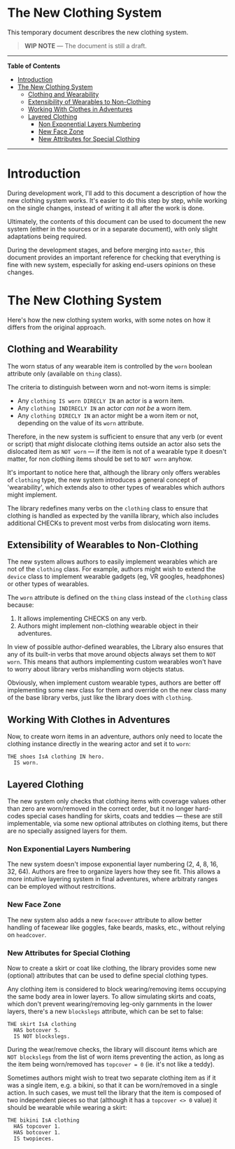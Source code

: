 # The New Clothing System

This temporary document describres the new clothing system.

> __WIP NOTE__ — The document is still a draft.

-----

**Table of Contents**

<!-- MarkdownTOC autolink="true" bracket="round" autoanchor="false" lowercase="only_ascii" uri_encoding="true" levels="1,2,3" -->

- [Introduction](#introduction)
- [The New Clothing System](#the-new-clothing-system)
    - [Clothing and Wearability](#clothing-and-wearability)
    - [Extensibility of Wearables to Non-Clothing](#extensibility-of-wearables-to-non-clothing)
    - [Working With Clothes in Adventures](#working-with-clothes-in-adventures)
    - [Layered Clothing](#layered-clothing)
        - [Non Exponential Layers Numbering](#non-exponential-layers-numbering)
        - [New Face Zone](#new-face-zone)
        - [New Attributes for Special Clothing](#new-attributes-for-special-clothing)

<!-- /MarkdownTOC -->

-----

# Introduction

During development work, I'll add to this document a description of how the new clothing system works. It's easier to do this step by step, while working on the single changes, instead of writing it all after the work is done.

Ultimately, the contents of this document can be used to document the new system (either in the sources or in a separate document), with only slight adaptations being required.

During the development stages, and before merging into `master`, this document provides an important reference for checking that everything is fine with new system, especially for asking end-users opinions on these changes.

# The New Clothing System

Here's how the new clothing system works, with some notes on how it differs from the original approach.

## Clothing and Wearability

The worn status of any wearable item is controlled by the `worn` boolean attribute only (available on `thing` class).

The criteria to distinguish between worn and not-worn items is simple:

- Any `clothing IS worn DIRECLY IN` an actor is a worn item.
- Any `clothing INDIRECLY IN` an actor _can not be_ a worn item.
- Any  `clothing DIRECLY IN` an actor might be a worn item or not, depending on the value of its `worn` attribute.

Therefore, in the new system is sufficient to ensure that any verb (or event or script) that _might_ dislocate clothing items outside an actor also sets the dislocated item as `NOT worn` — if the item is not of a wearable type it doesn't matter, for non clothing items should be set to `NOT worn` anyhow.

It's important to notice here that, although the library only offers werables of `clothing` type, the new system introduces a general concept of 'wearability', which extends also to other types of wearables which authors might implement. 

The library redefines many verbs on the `clothing` class to ensure that clothing is handled as expected by the vanilla library, which also includes additional CHECKs to prevent most verbs from dislocating worn items.

## Extensibility of Wearables to Non-Clothing

The new system allows authors to easily implement wearables which are not of the `clothing` class. For example, authors might wish to extend the `device` class to implement wearable gadgets (eg, VR googles, headphones) or other types of wearables.

The `worn` attribute is defined on the `thing` class instead of the `clothing` class because:

1. It allows implementing CHECKS on any verb.
2. Authors might implement non-clothing wearable object in their adventures.

In view of possible author-defined wearables, the Library also ensures that any of its built-in verbs that move around objects always set them to `NOT worn`. This means that authors implementing custom wearables won't have to worry about library verbs mishandling worn objects status.

Obviously, when implement custom wearable types, authors are better off implementing some new class for them and override on the new class many of the base library verbs, just like the library does with `clothing`. 

## Working With Clothes in Adventures

Now, to create worn items in an adventure, authors only need to locate the clothing instance directly in the wearing actor and set it to `worn`:

```alan
THE shoes IsA clothing IN hero.
  IS worn.
```

## Layered Clothing

The new system only checks that clothing items with coverage values other than zero are worn/removed in the correct order, but it no longer hard-codes special cases handling for skirts, coats and teddies — these are still implementable, via some new optional attributes on clothing items, but there are no specially assigned layers for them.

### Non Exponential Layers Numbering

The new system doesn't impose exponential layer numbering (2, 4, 8, 16, 32, 64). Authors are free to organize layers how they see fit. This allows a more intuitive layering system in final adventures, where arbitraty ranges can be employed without restrcitions.

### New Face Zone

The new system also adds a new `facecover` attribute to allow better handling of facewear like goggles, fake beards, masks, etc., without relying on `headcover`.


### New Attributes for Special Clothing

Now to create a skirt or coat like clothing, the library provides some new (optional) attributes that can be used to define special clothing types.

Any clothing item is considered to block wearing/removing items occupying the same body area in lower layers. To allow simulating skirts and coats, which don't prevent wearing/removing leg-only garnments in the lower layers, there's a new `blockslegs` attribute, which can be set to false:

```alan
THE skirt IsA clothing
  HAS botcover 5. 
  IS NOT blockslegs.
```

During the wear/remove checks, the library will discount items which are `NOT blockslegs` from the list of worn items preventing the action, as long as the item being worn/removed has `topcover = 0` (ie. it's not like a teddy).

Sometimes authors might wish to treat two separate clothing item as if it was a single item, e.g. a bikini, so that it can be worn/removed in a single action. In such cases, we must tell the library that the item is composed of two independent pieces so that (although it has a `topcover <> 0` value) it should be wearable while wearing a skirt:

```alan
THE bikini IsA clothing
  HAS topcover 1.
  HAS botcover 1.
  IS twopieces.
```



<!-----------------------------------------------------------------------------
                               REFERENCE LINKS                                
------------------------------------------------------------------------------>



<!-- EOF -->